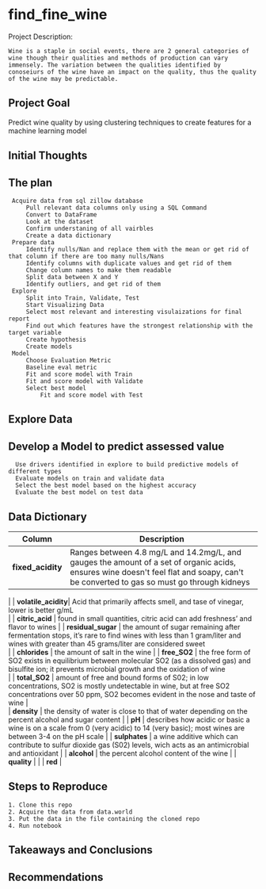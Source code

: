# find_fine_wine


Project Description:
    
    Wine is a staple in social events, there are 2 general categories of wine though their qualities and methods of production can vary immensely. The variation between the qualities identified by conoseiurs of the wine have an impact on the quality, thus the quality of the wine may be predictable.


## Project Goal

Predict wine quality by using clustering techniques to create features for a machine learning model

 ## Initial Thoughts
 
 ## The plan
 
     Acquire data from sql zillow database
         Pull relevant data columns only using a SQL Command
         Convert to DataFrame
         Look at the dataset
         Confirm understaning of all vairbles
         Create a data dictionary
     Prepare data
         Identify nulls/Nan and replace them with the mean or get rid of that column if there are too many nulls/Nans
         Identify columns with duplicate values and get rid of them
         Change column names to make them readable
         Split data between X and Y
         Identify outliers, and get rid of them
     Explore
         Split into Train, Validate, Test
         Start Visualizing Data
         Select most relevant and interesting visulaizations for final report
         Find out which features have the strongest relationship with the target variable
         Create hypothesis
         Create models
     Model
         Choose Evaluation Metric
         Baseline eval metric
         Fit and score model with Train
         Fit and score model with Validate
         Select best model
             Fit and score model with Test
             
## Explore Data



## Develop a Model to predict assessed value

      Use drivers identified in explore to build predictive models of different types
      Evaluate models on train and validate data
      Select the best model based on the highest accuracy
      Evaluate the best model on test data
      
      
      
  ## Data Dictionary

| **Column**          | **Description**                                            |
|---------------------|--------------------------------------------------------    |
| **fixed_acidity**   | Ranges between 4.8 mg/L and 14.2mg/L, and gauges the amount of a set of organic acids, ensures wine doesn't feel flat and soapy, can't be converted to gas so must go through kidneys 
   |
| **volatile_acidity**| Acid that primarily affects smell, and tase of vinegar, lower is better g/mL    
   |
| **citric_acid**     | found in small quantities, citric acid can add freshness’ and flavor to wines
   |
| **residual_sugar**  | the amount of sugar remaining after fermentation stops, it’s rare to find wines with less than 1 gram/liter and wines with greater than 45 grams/liter are considered sweet         
   |
| **chlorides**       |  the amount of salt in the wine                            |
| **free_SO2**        | the free form of SO2 exists in equilibrium between molecular SO2 (as a dissolved gas) and bisulfite ion; it prevents microbial growth and the oxidation of wine                             
   |
| **total_SO2**       | amount of free and bound forms of S02; in low concentrations, SO2 is mostly undetectable in wine, but at free SO2 concentrations over 50 ppm, SO2 becomes evident in the nose and taste of wine      |  
| **density**         | the density of water is close to that of water depending on the percent alcohol and sugar content
   |
| **pH**              | describes how acidic or basic a wine is on a scale from 0 (very acidic) to 14 (very basic); most wines are between 3-4 on the pH scale
   |
| **sulphates**       | a wine additive which can contribute to sulfur dioxide gas (S02) levels, wich acts as an antimicrobial and antioxidant
   |
| **alcohol**         | the percent alcohol content of the wine
   |
| **quality**         | 
   |
| **red**             |

      

## Steps to Reproduce

    1. Clone this repo
    2. Acquire the data from data.world
    3. Put the data in the file containing the cloned repo
    4. Run notebook
      
     
## Takeaways and Conclusions

      
      
## Recommendations


      
      
      
      
      
      
      
      
      
      
      
      
      
      
      
      
      
      
      
      
      
      
      
      
      
      
      
      
      
      
      
      
      